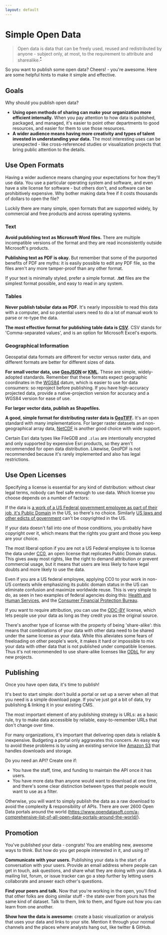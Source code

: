 ```yaml
---
layout: default
---
```


# Simple Open Data

> Open data is data that can be freely used, reused and redistributed by anyone - subject only, at most, to the requirement to attribute and sharealike.<sup><a href='http://opendatahandbook.org/en/what-is-open-data/'>*</a></sup>

So you want to publish some open data? Cheers! - you're awesome. Here are some
helpful hints to make it simple and effective.

## Goals

Why should you publish open data?

* **Using open methods of sharing can make your organization more efficient internally.** When you pay attention to how data is published, packaged, and managed, it's easier to point other departments to good resources, and easier for them to use those resources.
* **A wider audience means having more creativity and types of talent invested in understanding your data.** The most interesting uses can be unexpected - like cross-referenced studies or visualization projects that bring public attention to the details.

## Use Open Formats

Having a wider audience means changing your expectations for how they'll use data. You use a particular operating system and software, and even have a site license for software - but others don't, and software can be prohibitively expensive. Why bother making data free if it costs thousands of dollars to open the file?

Luckily there are many simple, open formats that are supported widely, by commercial and free products and across operating systems.

### Text

**Avoid publishing text as Microsoft Word files.** There are multiple incompatible versions of the format and they are read inconsistently outside Microsoft's products.

**Publishing text as PDF is okay.** But remember that some of the purported benefits of PDF are myths: it is easily possible to edit any PDF file, so the files aren't any more tamper-proof than any other format.

If your text is minimally styled, prefer a simple format. **.txt** files are the simplest format possible, and easy to read in any system.

### Tables

**Never publish tabular data as PDF.** It's nearly impossible to read this data with a computer, and so potential users need to do a lot of manual work to parse or re-type the data.

**The most effective format for publishing table data is [CSV](http://en.wikipedia.org/wiki/Comma-separated_values)**. CSV stands for 'Comma-separated values', and is an option for Microsoft Excel's exports.

### Geographical Information

Geospatial data formats are different for vector versus raster data, and different formats are better for different sizes of data.

**For small vector data, use [GeoJSON](http://geojson.org/) or [KML](http://developers.google.com/kml/documentation/)**. These are simple, widely-adopted standards. Remember that these formats expect geographic coordinates in the [WGS84](http://en.wikipedia.org/wiki/World_Geodetic_System) datum, which is easier to use for data consumers: so reproject before publishing. If you have high-accuracy projected data, provide a native-projection version for accuracy and a WGS84 version for ease of use.

**For larger vector data, publish as Shapefiles.**

**A good, simple format for distributing raster data is [GeoTIFF](http://en.wikipedia.org/wiki/GeoTIFF).** It's an open standard with many implementations. For larger raster datasets and non-geographical array data, [NetCDF](https://en.wikipedia.org/wiki/NetCDF) is another good choice with wide support.

Certain Esri data types like FileGDB and `.zlas` are intentionally encrypted and only supported by expensive Esri products, so they aren't recommended for open data distribution. Likewise, GeoPDF is not recommended because it's rarely implemented and also has legal restrictions.

## Use Open Licenses

Specifying a license is essential for any kind of distribution: without clear legal terms, nobody can feel safe enough to use data. Which license you choose depends on a number of factors:

If the data is [a work of a US Federal government employee as part of their job, it's Public Domain](http://en.wikipedia.org/wiki/Work_of_the_United_States_Government) in the US, so there's no choice. Similarly [US laws and other edicts of government](http://en.wikipedia.org/wiki/Edict_of_government) can't be copyrighted in the US.

If your data doesn't fall into one of those conditions, you probably have copyright over it, which means that the rights you grant and those you keep are your choice.

The most liberal option if you are not a US Federal employee is to license the data under [CC0](http://creativecommons.org/publicdomain/zero/1.0/), an open license that replicates Public Domain status. This gives away most rights, like the right to demand attribution or prevent commercial usage, but it means that users are less likely to have legal doubts and more likely to use the data.

Even if you are a US federal employee, applying CC0 to your work in non-US contexts while emphasizing its public domain status in the US can eliminate confusion and maximize worldwide reuse. This is very simple to do, as seen in two examples of federal agencies doing this: [Health and Human Services](https://github.com/HHS/ckanext-datajson#credit--copying), and the [Consumer Financial Protection Bureau](https://github.com/cfpb/qu/blob/master/CONTRIBUTING.md).

If you want to require attribution, you can use the [ODC-BY](http://opendatacommons.org/licenses/by/summary/) license, which lets people use your data as long as they credit you as the original source.

There's another type of license with the property of being 'share-alike': this means that combinations of your data with other data need to be shared under the same license as your data. While this alleviates some fears of freeloading on other people's work, it makes it hard or impossible to mix your data with other data that is not published under compatible licenses. Thus it's not recommended to use share-alike licenses like [ODbL](http://opendatacommons.org/licenses/odbl/) for any new projects.

## Publishing

Once you have open data, it's time to publish!

It's best to start simple: don't build a portal or set up a server when all that you need is a simple download page. If you've just got a bit of data, try publishing & linking it in your existing CMS.

The most important element of any publishing strategy is URLs: as a basic rule, try to make data accessible by reliable, easy-to-remember URLs that don't change over time.

For many organizations, it's important that delivering open data is reliable & inexpensive. Budgeting a portal only aggravates this concern. An easy way to avoid these problems is by using an existing service like [Amazon S3](http://aws.amazon.com/s3/) that handles downloads and storage.

Do you need an API? Create one if:

* You have the staff, time, and funding to maintain the API once it has users.
* You have more data than anyone would want to download at one time, and there's some clear distinction between types that people would want to use as a filter.

Otherwise, you will want to simply publish the data as a raw download to avoid the complexity & responsibility of APIs. There are over 2600 Open Data portals around the world (https://www.opendatasoft.com/a-comprehensive-list-of-all-open-data-portals-around-the-world/).

## Promotion

You've published your data - congrats! You are enabling new, awesome ways to think. But how do you get people interested in it, and using it?

**Communicate with your users.** Publishing your data is the start of a conversation with your users. Provide an email address where people can get in touch, ask questions, and share what they are doing with your data. A mailing list, forum, or issue tracker can go a step further by letting users collaborate and answer each other's questions.

**Find your peers and talk.** Now that you're working in the open, you'll find that other folks are doing similar stuff - the state over from yours has the same kind of dataset. Talk to them, link to them, and figure out how you can learn from one another.

**Show how the data is awesome:** create a basic visualization or analysis that uses your data and links to your site. Mention it through your normal channels and the places where analysts hang out, like twitter & GitHub.
